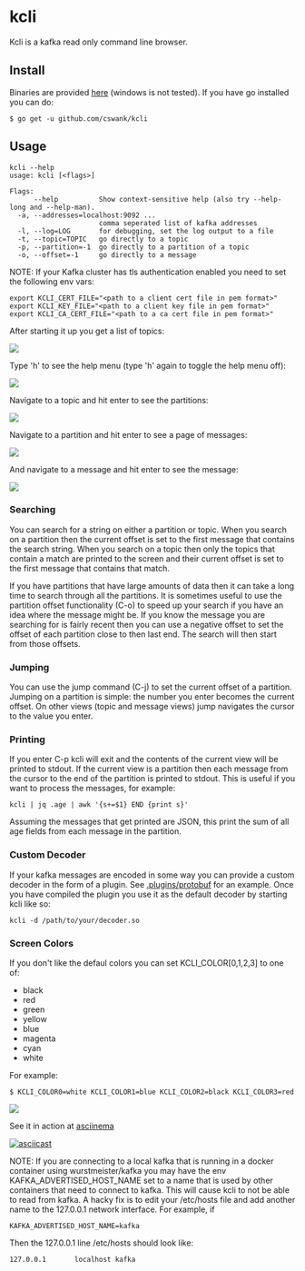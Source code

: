 # kcli
Kcli is a kafka read only command line browser.

## Install

Binaries are provided [here](https://github.com/cswank/kcli/releases/tag/1.4.1) (windows
is not tested).  If you have go installed you can do:

    $ go get -u github.com/cswank/kcli

## Usage

	kcli --help
	usage: kcli [<flags>]

	Flags:
	      --help          Show context-sensitive help (also try --help-long and --help-man).
	  -a, --addresses=localhost:9092 ...
	                      comma seperated list of kafka addresses
	  -l, --log=LOG       for debugging, set the log output to a file
	  -t, --topic=TOPIC   go directly to a topic
	  -p, --partition=-1  go directly to a partition of a topic
	  -o, --offset=-1     go directly to a message

NOTE: If your Kafka cluster has tls authentication enabled you need to set the
following env vars:

    export KCLI_CERT_FILE="<path to a client cert file in pem format>"
    export KCLI_KEY_FILE="<path to a client key file in pem format>"
    export KCLI_CA_CERT_FILE="<path to a ca cert file in pem format>"

After starting it up you get a list of topics:

<img src="./docs/one.png"/>

Type 'h' to see the help menu (type 'h' again to toggle the help menu off):

<img src="./docs/two.png"/>

Navigate to a topic and hit enter to see the partitions:

<img src="./docs/three.png"/>

Navigate to a partition and hit enter to see a page of messages:

<img src="./docs/four.png"/>

And navigate to a message and hit enter to see the message:

<img src="./docs/five.png"/>

### Searching
You can search for a string on either a partition or topic.  When you search
on a partition then the current offset is set to the first message that
contains the search string.  When you search on a topic then only the topics
that contain a match are printed to the screen and their current offset is
set to the first message that contains that match.

If you have partitions that have large amounts of data then it can take a
long time to search through all the partitions.  It is sometimes useful
to use the partition offset functionality (C-o) to speed up your
search if you have an idea where the message might be.  If you know the message
you are searching for is fairly recent then you can use a negative offset to set
the offset of each partition close to then last end.  The search will then start
from those offsets.

### Jumping
You can use the jump command (C-j) to set the current offset of a partition.
Jumping on a partition is simple: the number you enter becomes the current offset.
On other views (topic and message views) jump navigates the cursor to the value
you enter.

### Printing
If you enter C-p kcli will exit and the contents of the current view will be printed to
stdout.  If the current view is a partition then each message from the cursor to the end
of the partition is printed to stdout.  This is useful if you want to process the messages,
for example:

    kcli | jq .age | awk '{s+=$1} END {print s}'

Assuming the messages that get printed are JSON, this print the sum of all age fields
from each message in the partition.

### Custom Decoder
If your kafka messages are encoded in some way you can provide a custom decoder
in the form of a plugin.  See [.plugins/protobuf](./blob/master/plugins/protobuf/protobuf.go)
for an example.  Once you have compiled the plugin you use it as the default decoder
by starting kcli like so:

    kcli -d /path/to/your/decoder.so

### Screen Colors

If you don't like the defaul colors you can set KCLI_COLOR[0,1,2,3] to one of:

* black
* red
* green
* yellow
* blue
* magenta
* cyan
* white

For example:

    $ KCLI_COLOR0=white KCLI_COLOR1=blue KCLI_COLOR2=black KCLI_COLOR3=red

<img src="./docs/six.png"/>

See it in action at [asciinema](https://asciinema.org/a/wTeIxxlIhgQzSQv9mIAG689sP)

[![asciicast](https://asciinema.org/a/wTeIxxlIhgQzSQv9mIAG689sP.png)](https://asciinema.org/a/wTeIxxlIhgQzSQv9mIAG689sP)

NOTE: If you are connecting to a local kafka that is running in a docker container
using wurstmeister/kafka you may have the env KAFKA_ADVERTISED_HOST_NAME set to
a name that is used by other containers that need to connect to kafka.  This will
cause kcli to not be able to read from kafka.  A hacky fix is to edit your /etc/hosts
file and add another name to the 127.0.0.1 network interface.  For example, if

    KAFKA_ADVERTISED_HOST_NAME=kafka

Then the 127.0.0.1 line /etc/hosts should look like:

    127.0.0.1       localhost kafka
